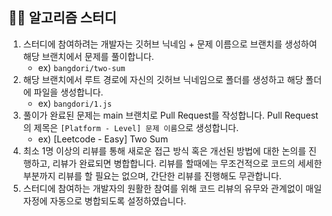 ## 🧑‍💻 알고리즘 스터디

1. 스터디에 참여하려는 개발자는 깃허브 닉네임 + 문제 이름으로 브랜치를 생성하여 해당 브랜치에서 문제를 풀이합니다.
   - ex) `bangdori/two-sum`
2. 해당 브랜치에서 루트 경로에 자신의 깃허브 닉네임으로 폴더를 생성하고 해당 폴더에 파일을 생성합니다.
   - ex) `bangdori/1.js`
3. 풀이가 완료된 문제는 main 브랜치로 Pull Request를 작성합니다. Pull Request의 제목은 `[Platform - Level] 문제 이름`으로 생성합니다.
   - ex) [Leetcode - Easy] Two Sum
4. 최소 1명 이상의 리뷰를 통해 새로운 접근 방식 혹은 개선된 방법에 대한 논의를 진행하고, 리뷰가 완료되면 병합합니다. 리뷰를 할때에는 무조건적으로 코드의 세세한 부분까지 리뷰를 할 필요는 없으며, 간단한 리뷰를 진행해도 무관합니다.
5. 스터디에 참여하는 개발자의 원활한 참여를 위해 코드 리뷰의 유무와 관계없이 매일 자정에 자동으로 병합되도록 설정하였습니다.
